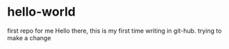# hello-world
first repo for me
Hello there, this is my first time writing in git-hub.
trying to make a change